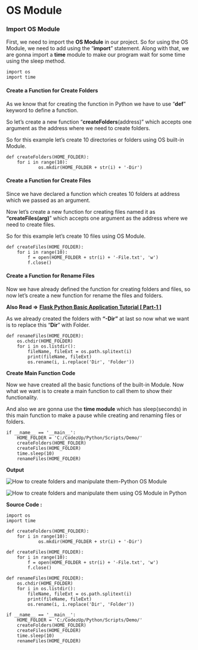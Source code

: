 OS Module
=========

### Import OS Module

First, we need to import the **OS Module** in our project. So for using the OS Module, we need to add using the “**import**” statement. Along with that, we are gonna import a **time** module to make our program wait for some time using the sleep method.

    import os
    import time

#### Create a Function for Create Folders

As we know that for creating the function in Python we have to use “**def**” keyword to define a function.

So let’s create a new function “**createFolders**(address)” which accepts one argument as the address where we need to create folders.

So for this example let’s create 10 directories or folders using OS built-in Module.

    def createFolders(HOME_FOLDER):
        for i in range(10):
                os.mkdir(HOME_FOLDER + str(i) + '-Dir')

#### Create a Function for Create Files

Since we have declared a function which creates 10 folders at address which we passed as an argument.

Now let’s create a new function for creating files named it as **“createFiles(arg)**” which accepts one argument as the address where we need to create files.

So for this example let’s create 10 files using OS Module.

    def createFiles(HOME_FOLDER):
        for i in range(10):
            f = open(HOME_FOLDER + str(i) + '-File.txt', 'w')
            f.close()

#### Create a Function for Rename Files

Now we have already defined the function for creating folders and files, so now let’s create a new function for rename the files and folders.

**Also Read =&gt;** [**Flask Python Basic Application Tutorial \[ Part-1 \]**](https://codezup.com/basic-flask-python-application-tutorial/)

As we already created the folders with **“-Dir”** at last so now what we want is to replace this “**Dir**” with Folder.

    def renameFiles(HOME_FOLDER):
        os.chdir(HOME_FOLDER)
        for i in os.listdir():
            fileName, fileExt = os.path.splitext(i)
            print(fileName, fileExt)
            os.rename(i, i.replace('Dir', 'Folder'))

**Create Main Function Code**

Now we have created all the basic functions of the built-in Module. Now what we want is to create a main function to call them to show their functionality.

And also we are gonna use the **time module** which has sleep(seconds) in this main function to make a pause while creating and renaming files or folders.

    if __name__ == '__main__':
        HOME_FOLDER = 'C:/CodezUp/Python/Scripts/Demo/'
        createFolders(HOME_FOLDER)
        createFiles(HOME_FOLDER)
        time.sleep(10)
        renameFiles(HOME_FOLDER)

**Output**

![How to create folders and manipulate them-Python OS Module](https://i0.wp.com/codezup.com/wp-content/uploads/2019/12/How-to-create-folders-and-manipulate-them-Python-output1.png?resize=665%2C253&ssl=1)

![How to create folders and manipulate them using OS Module in Python](https://i1.wp.com/codezup.com/wp-content/uploads/2019/12/How-to-create-folders-and-manipulate-them-Python-output2.png?resize=665%2C465&ssl=1)

**Source Code :**

    import os
    import time

    def createFolders(HOME_FOLDER):
        for i in range(10):
                os.mkdir(HOME_FOLDER + str(i) + '-Dir')

    def createFiles(HOME_FOLDER):
        for i in range(10):
            f = open(HOME_FOLDER + str(i) + '-File.txt', 'w')
            f.close()

    def renameFiles(HOME_FOLDER):
        os.chdir(HOME_FOLDER)
        for i in os.listdir():
            fileName, fileExt = os.path.splitext(i)
            print(fileName, fileExt)
            os.rename(i, i.replace('Dir', 'Folder'))

    if __name__ == '__main__':
        HOME_FOLDER = 'C:/CodezUp/Python/Scripts/Demo/'
        createFolders(HOME_FOLDER)
        createFiles(HOME_FOLDER)
        time.sleep(10)
        renameFiles(HOME_FOLDER)
